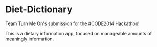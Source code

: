 Diet-Dictionary
===============
Team Turn Me On's submission for the #CODE2014 Hackathon!

This is a dietary information app, focused on manageable amounts of meaningly information.
